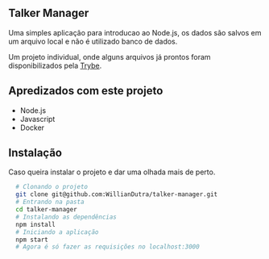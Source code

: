 ## Talker Manager
Uma simples aplicação para introducao ao Node.js, os dados são salvos em um arquivo local e não é utilizado banco de dados.

Um projeto individual, onde alguns arquivos já prontos foram disponibilizados pela [Trybe](https://www.betrybe.com/).

## Apredizados com este projeto

- Node.js
- Javascript
- Docker


## Instalação

Caso queira instalar o projeto e dar uma olhada mais de perto.

```bash
  # Clonando o projeto
  git clone git@github.com:WillianDutra/talker-manager.git
  # Entrando na pasta
  cd talker-manager
  # Instalando as dependências
  npm install
  # Iniciando a aplicação
  npm start
  # Agora é só fazer as requisições no localhost:3000
```
